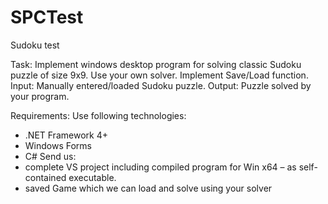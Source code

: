 # SPCTest

Sudoku test

Task:
Implement windows desktop program for solving classic Sudoku puzzle of size 9x9.
Use your own solver.
Implement Save/Load function.
Input:
Manually entered/loaded Sudoku puzzle.
Output:
Puzzle solved by your program.

Requirements:
Use following technologies:
- .NET Framework 4+
- Windows Forms
- C#
Send us:
- complete VS project including compiled program for Win x64 – as self-contained executable.
- saved Game which we can load and solve using your solver
